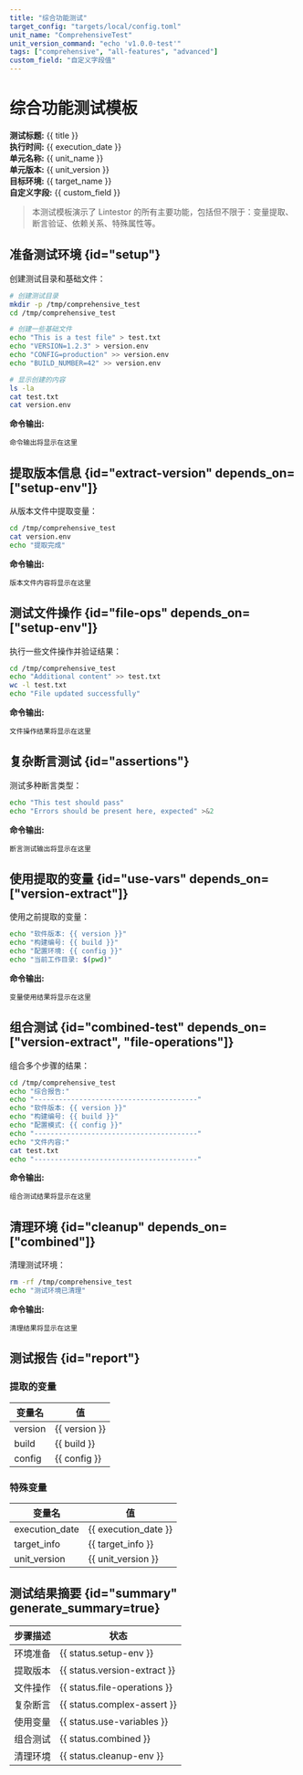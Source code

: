 ```yaml
---
title: "综合功能测试"
target_config: "targets/local/config.toml"
unit_name: "ComprehensiveTest"
unit_version_command: "echo 'v1.0.0-test'"
tags: ["comprehensive", "all-features", "advanced"]
custom_field: "自定义字段值"
---
```


# 综合功能测试模板

**测试标题:** {{ title }}  
**执行时间:** {{ execution_date }}  
**单元名称:** {{ unit_name }}  
**单元版本:** {{ unit_version }}  
**目标环境:** {{ target_name }}  
**自定义字段:** {{ custom_field }}

> 本测试模板演示了 Lintestor 的所有主要功能，包括但不限于：变量提取、断言验证、依赖关系、特殊属性等。

## 准备测试环境 {id="setup"}

创建测试目录和基础文件：

```bash {id="setup-env" exec=true description="环境准备" assert.exit_code=0}
# 创建测试目录
mkdir -p /tmp/comprehensive_test
cd /tmp/comprehensive_test

# 创建一些基础文件
echo "This is a test file" > test.txt
echo "VERSION=1.2.3" > version.env
echo "CONFIG=production" >> version.env
echo "BUILD_NUMBER=42" >> version.env

# 显示创建的内容
ls -la
cat test.txt
cat version.env
```

**命令输出:**
```output {ref="setup-env"}
命令输出将显示在这里
```

## 提取版本信息 {id="extract-version" depends_on=["setup-env"]}

从版本文件中提取变量：

```bash {id="version-extract" exec=true description="提取版本" assert.exit_code=0 extract.version=/VERSION=([0-9.]+)/ extract.build=/BUILD_NUMBER=(\d+)/ extract.config=/CONFIG=(\w+)/}
cd /tmp/comprehensive_test
cat version.env
echo "提取完成"
```

**命令输出:**
```output {ref="version-extract"}
版本文件内容将显示在这里
```

## 测试文件操作 {id="file-ops" depends_on=["setup-env"]}

执行一些文件操作并验证结果：

```bash {id="file-operations" exec=true description="文件操作" assert.exit_code=0 assert.stdout_contains="successfully"}
cd /tmp/comprehensive_test
echo "Additional content" >> test.txt
wc -l test.txt
echo "File updated successfully"
```

**命令输出:**
```output {ref="file-operations"}
文件操作结果将显示在这里
```

## 复杂断言测试 {id="assertions"}

测试多种断言类型：

```bash {id="complex-assert" exec=true description="复杂断言" assert.exit_code=0 assert.stdout_contains="pass" assert.stderr_contains="Error" assert.stderr_not_contains="Error" assert.stderr_not_contains="pass"}
echo "This test should pass"
echo "Errors should be present here, expected" >&2
```

**命令输出:**
```output {ref="complex-assert"}
断言测试输出将显示在这里
```

## 使用提取的变量 {id="use-vars" depends_on=["version-extract"]}

使用之前提取的变量：

```bash {id="use-variables" exec=true description="使用变量" assert.exit_code=0}
echo "软件版本: {{ version }}"
echo "构建编号: {{ build }}"
echo "配置环境: {{ config }}"
echo "当前工作目录: $(pwd)"
```

**命令输出:**
```output {ref="use-variables"}
变量使用结果将显示在这里
```

## 组合测试 {id="combined-test" depends_on=["version-extract", "file-operations"]}

组合多个步骤的结果：

```bash {id="combined" exec=true description="组合测试" assert.exit_code=0}
cd /tmp/comprehensive_test
echo "综合报告:"
echo "----------------------------------------"
echo "软件版本: {{ version }}"
echo "构建编号: {{ build }}"
echo "配置模式: {{ config }}"
echo "----------------------------------------"
echo "文件内容:"
cat test.txt
echo "----------------------------------------"
```

**命令输出:**
```output {ref="combined"}
组合测试结果将显示在这里
```

## 清理环境 {id="cleanup" depends_on=["combined"]}

清理测试环境：

```bash {id="cleanup-env" exec=true description="清理环境" assert.exit_code=0}
rm -rf /tmp/comprehensive_test
echo "测试环境已清理"
```

**命令输出:**
```output {ref="cleanup-env"}
清理结果将显示在这里
```

## 测试报告 {id="report"}

### 提取的变量

| 变量名 | 值 |
|-------|-----|
| version | {{ version }} |
| build | {{ build }} |
| config | {{ config }} |

### 特殊变量

| 变量名 | 值 |
|-------|-----|
| execution_date | {{ execution_date }} |
| target_info | {{ target_info }} |
| unit_version | {{ unit_version }} |

## 测试结果摘要 {id="summary" generate_summary=true}

| 步骤描述 | 状态 |
|---------|------|
| 环境准备 | {{ status.setup-env }} |
| 提取版本 | {{ status.version-extract }} |
| 文件操作 | {{ status.file-operations }} |
| 复杂断言 | {{ status.complex-assert }} |
| 使用变量 | {{ status.use-variables }} |
| 组合测试 | {{ status.combined }} |
| 清理环境 | {{ status.cleanup-env }} |
